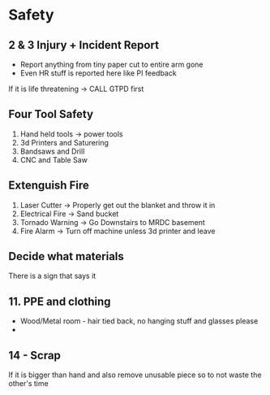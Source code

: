 # Safety


## 2 & 3 Injury + Incident Report 
- Report anything from tiny paper cut to entire arm gone
- Even HR stuff is reported here like PI feedback

If it is life threatening -> CALL GTPD first 

## Four Tool Safety
1. Hand held tools -> power tools
2. 3d Printers and Saturering 
3. Bandsaws and Drill
4. CNC and Table Saw

## Extenguish Fire
1. Laser Cutter -> Properly get out the blanket and throw it in
2. Electrical Fire -> Sand bucket
3. Tornado Warning -> Go Downstairs to MRDC basement
4. Fire Alarm -> Turn off machine unless 3d printer and leave 

## Decide what materials
There is a sign that says it

## 11. PPE and clothing
- Wood/Metal room - hair tied back, no hanging stuff and glasses please
- 


## 14 - Scrap
If it is bigger than hand and also remove unusable piece so to not waste the other's time

